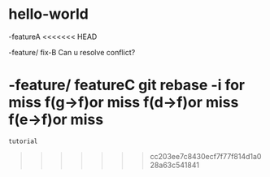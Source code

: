 # hello-world

-featureA
<<<<<<< HEAD

-feature/ fix-B
Can u resolve conflict?

-feature/ featureC
git rebase -i
for miss
f(g→f)or miss
f(d→f)or miss
f(e→f)or miss
=======
    tutorial
>>>>>>> cc203ee7c8430ecf7f77f814d1a028a63c541841
